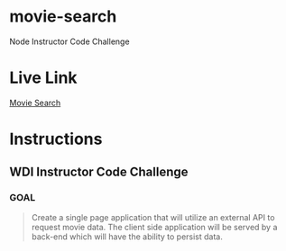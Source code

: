 # movie-search
Node Instructor Code Challenge


# Live Link
[Movie Search](https://movie-search-ga-challenge.herokuapp.com/)


# Instructions


## WDI Instructor Code Challenge

### GOAL 

> Create a single page application that will utilize an external API to request movie data. The client side application will be served by a back-end which will have the ability to persist data.